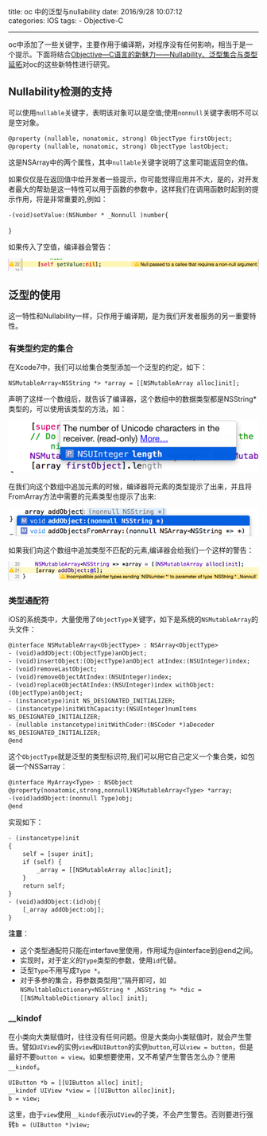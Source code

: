 title: oc 中的泛型与nullability
date: 2016/9/28 10:07:12  
categories: IOS
tags:
	- Objective-C

---

oc中添加了一些关键字，主要作用于编译期，对程序没有任何影响，相当于是一个提示。下面将结合[Objective—C语言的新魅力——Nullability、泛型集合与类型延拓](https://my.oschina.net/u/2340880/blog/514804)对oc的这些新特性进行研究。

<!--more-->

## Nullability检测的支持
可以使用`nullable`关键字，表明该对象可以是空值;使用`nonnull`关键字表明不可以是空对象。

```objc
@property (nullable, nonatomic, strong) ObjectType firstObject;
@property (nullable, nonatomic, strong) ObjectType lastObject;
```

这是NSArray中的两个属性，其中`nullable`关键字说明了这里可能返回空的值。

如果仅仅是在返回值中给开发者一些提示，你可能觉得应用并不大，是的，对开发者最大的帮助是这一特性可以用于函数的参数中，这样我们在调用函数时起到的提示作用，将是非常重要的,例如：

```objc
-(void)setValue:(NSNumber * _Nonnull )number{
	
}
```

如果传入了空值，编译器会警告：

![oc_new_1](https://github.com/zhang759740844/MyImgs/blob/master/MyBlog/oc_new_1.png?raw=true)

## 泛型的使用
这一特性和Nullability一样，只作用于编译期，是为我们开发者服务的另一重要特性。

### 有类型约定的集合
在Xcode7中，我们可以给集合类型添加一个泛型的约定，如下：

```objc
NSMutableArray<NSString *> *array = [[NSMutableArray alloc]init];
```

声明了这样一个数组后，就告诉了编译器，这个数组中的数据类型都是NSString*类型的，可以使用该类型的方法，如：

![oc_new_2](https://github.com/zhang759740844/MyImgs/blob/master/MyBlog/oc_new_2.png?raw=true)

在我们向这个数组中追加元素的时候，编译器将元素的类型提示了出来，并且将FromArray方法中需要的元素类型也提示了出来:

![oc_new_3](https://github.com/zhang759740844/MyImgs/blob/master/MyBlog/oc_new_3.png?raw=true)

如果我们向这个数组中追加类型不匹配的元素,编译器会给我们一个这样的警告：

![oc_new_4](https://github.com/zhang759740844/MyImgs/blob/master/MyBlog/oc_new_4.png?raw=true)

### 类型通配符
iOS的系统类中，大量使用了`ObjectType`关键字，如下是系统的`NSMutableArray`的头文件：

```objc
@interface NSMutableArray<ObjectType> : NSArray<ObjectType>
- (void)addObject:(ObjectType)anObject;
- (void)insertObject:(ObjectType)anObject atIndex:(NSUInteger)index;
- (void)removeLastObject;
- (void)removeObjectAtIndex:(NSUInteger)index;
- (void)replaceObjectAtIndex:(NSUInteger)index withObject:(ObjectType)anObject;
- (instancetype)init NS_DESIGNATED_INITIALIZER;
- (instancetype)initWithCapacity:(NSUInteger)numItems NS_DESIGNATED_INITIALIZER;
- (nullable instancetype)initWithCoder:(NSCoder *)aDecoder NS_DESIGNATED_INITIALIZER;
@end
```

这个`ObjectType`就是泛型的类型标识符,我们可以用它自己定义一个集合类，如包装一个NSSarray：

```objc
@interface MyArray<Type> : NSObject
@property(nonatomic,strong,nonnull)NSMutableArray<Type> *array;
-(void)addObject:(nonnull Type)obj;
@end
```

实现如下：

```objc
- (instancetype)init
{
    self = [super init];
    if (self) {
        _array = [[NSMutableArray alloc]init];
    }
    return self;
}
- (void)addObject:(id)obj{
    [_array addObject:obj];
}
```

**注意**：
- 这个类型通配符只能在interfave里使用，作用域为@interface到@end之间。
- 实现时，对于定义的`Type`类型的参数，使用`id`代替。
- 泛型`Type`不用写成`Type *`。
- 对于多参的集合，将参数类型用“,”隔开即可，如`NSMultableDictionary<NSString * ,NSString *> *dic = [[NSMultableDictionary alloc] init];`

### __kindof
在小类向大类赋值时，往往没有任何问题。但是大类向小类赋值时，就会产生警告。譬如`UIView`的实例`view`和`UIButton`的实例`button`,可以`view = button`，但是最好不要`button = view`。如果想要使用，又不希望产生警告怎么办？使用`__kindof`。
```objc
UIButton *b = [[UIButton alloc] init];
__kindof UIView *view = [[UIButton alloc]init];
b = view;
```

这里，由于`view`使用`__kindof`表示`UIView`的子类，不会产生警告。否则要进行强转`b = (UIButton *)view;`





















